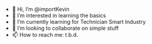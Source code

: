 - 👋 Hi, I’m @importKevin
- 👀 I’m interested in learning the basics
- 🌱 I’m currently learning for Technician Smart Industry
- 💞️ I’m looking to collaborate on simple stuff
- 📫 How to reach me: t.b.d.

<!---
importKevin/importKevin is a ✨ special ✨ repository because its `README.md` (this file) appears on your GitHub profile.
You can click the Preview link to take a look at your changes.
--->
